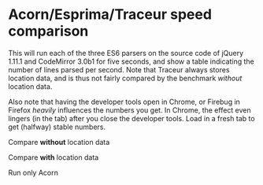 # Acorn/Esprima/Traceur speed comparison

This will run each of the three ES6 parsers on the source code of jQuery 1.11.1 and CodeMirror 3.0b1 for five seconds, and show a table indicating the number of lines parsed per second. Note that Traceur always stores location data, and is thus not fairly compared by the benchmark _without_ location data.

Also note that having the developer tools open in Chrome, or Firebug in Firefox _heavily_ influences the numbers you get. In Chrome, the effect even lingers (in the tab) after you close the developer tools. Load in a fresh tab to get (halfway) stable numbers.

Compare **without** location data

Compare **with** location data

Run only Acorn

<span id="running"></span>
